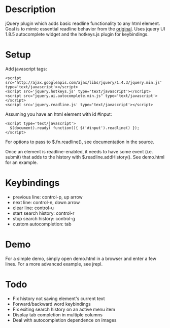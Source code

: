 Description
===========
jQuery plugin which adds basic readline functionality to any html element. Goal is to mimic
essential readline behavior from the [original](http://cnswww.cns.cwru.edu/php/chet/readline/rltop.html).
Uses jquery UI 1.8.5 autocomplete widget and the hotkeys.js plugin for keybindings.

Setup
=====

Add javascript tags:

    <script src='http://ajax.googleapis.com/ajax/libs/jquery/1.4.3/jquery.min.js' type='text/javascript'></script>
    <script src='jquery.hotkeys.js' type='text/javascript'></script>
    <script src="jquery.ui.autocomplete.min.js" type='text/javascript'></script>
    <script src='jquery.readline.js' type='text/javascript'></script>

Assuming you have an html element with id #input:

    <script type='text/javascript'>
      $(document).ready( function(){ $('#input').readline() });
    </script>

For options to pass to $.fn.readline(), see documentation in the source.

Once an element is readline-enabled, it needs to have some event (i.e. submit) that adds
to the history with $.readline.addHistory(). See demo.html for an example.


Keybindings
===========
* previous line: control-p, up arrow
* next line: control-n, down arrow
* clear line: control-u
* start search history: control-r
* stop search history: control-g
* custom autocompletion: tab

Demo
====
For a simple demo, simply open demo.html in a browser and enter a few lines.
For a more advanced example, see jrepl.

Todo
====
* Fix history not saving element's current text
* Forward/backward word keybindings
* Fix exiting search history on an active menu item
* Display tab completion in multiple columns
* Deal with autocompletion dependence on images
